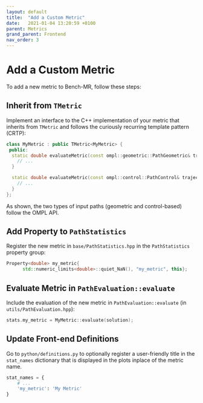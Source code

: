 ```yaml
---
layout: default
title:  "Add a Custom Metric"
date:   2021-01-04 13:20:59 +0100
parent: Metrics
grand_parent: Frontend
nav_order: 3
---
```


# Add a Custom Metric

To add a new metric to Bench-MR, follow these steps:

## Inherit from `TMetric`

Implement an interface to the C++ implementation of your metric that inherits from `TMetric` and follows the curiously recurring template pattern (CRTP):

```cpp
class MyMetric : public TMetric<MyMetric> {
 public:
  static double evaluateMetric(const ompl::geometric::PathGeometric& trajectory, double dt) {
    // ...
  }

  static double evaluateMetric(const ompl::control::PathControl& trajectory, double dt) {
    // ...
  }
};
```

As shown, the two types of input paths (geometric and control-based) follow the OMPL API.

## Add Property to `PathStatistics`

Register the new metric in `base/PathStatistics.hpp` in the `PathStatistics` property group:

```cpp
Property<double> my_metric{
      std::numeric_limits<double>::quiet_NaN(), "my_metric", this};
```

## Evaluate Metric in `PathEvaluation::evaluate`

Include the evaluation of the new metric in `PathEvaluation::evaluate` (in `utils/PathEvaluation.hpp`):

```cpp
stats.my_metric = MyMetric::evaluate(solution);
```

## Update Front-end Definitions

Go to `python/definitions.py` to optionally register a user-friendly title in the `stat_names` dictionary that is displayed in the plots inplace of the metric name.

```py
stat_names = {
    # ...
    'my_metric': 'My Metric'
}
```
